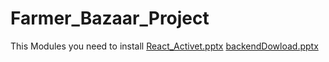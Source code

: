 # Farmer_Bazaar_Project

 This Modules you need to install
[React_Activet.pptx](https://github.com/user-attachments/files/18547173/React_Activet.pptx)
[backendDowload.pptx](https://github.com/user-attachments/files/18547174/backendDowload.pptx)
